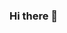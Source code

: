### Hi there 👋

<!--
**IktajBhinder/IktajBhinder** is a ✨ _special_ ✨ repository because its `README.md` (this file) appears on your GitHub profile.
[https://cdn-icons-png.flaticon.com/512/174/174857.png] [https://www.linkedin.com/in/iktaj-bhinder/]
Here are some ideas to get you started:

- 🔭 I’m currently working on ...
- 🌱 I’m currently learning ...
- 👯 I’m looking to collaborate on ...
- 🤔 I’m looking for help with ...
- 💬 Ask me about ...
- 📫 How to reach me: ...
- 😄 Pronouns: ...
- ⚡ Fun fact: ...
-->
